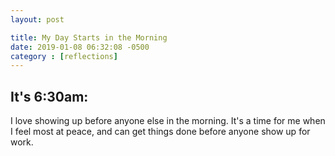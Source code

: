 ```yaml
---
layout: post

title: My Day Starts in the Morning
date: 2019-01-08 06:32:08 -0500
category : [reflections]
---
```


## It's 6:30am:

 I love showing up before anyone else in the morning. It's a time for me when I feel most at peace, and can get things done before anyone show up for work.  

